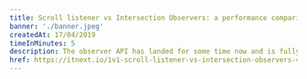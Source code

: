 ```yaml
---
title: Scroll listener vs Intersection Observers: a performance comparison
banner: './banner.jpeg'
createdAt: 17/04/2019
timeInMinutes: 5
description: The observer API has landed for some time now and is fully supported by all modern browsers. I questioned myself “Could I replace my scroll listeners with Intersection Observers? How cheaper and performance friendlier would it be”? Well this article attempts to answer just that.
href: https://itnext.io/1v1-scroll-listener-vs-intersection-observers-469a26ab9eb6
---
```


